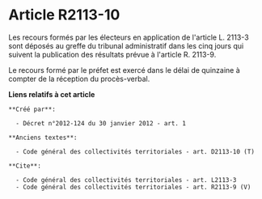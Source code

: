 # Article R2113-10

Les recours formés par les électeurs en application de l'article L. 2113-3 sont déposés au greffe du tribunal administratif
dans les cinq jours qui suivent la publication des résultats prévue à l'article R. 2113-9. 

Le recours formé par le préfet est exercé dans le délai de quinzaine à compter de la réception du procès-verbal.

**Liens relatifs à cet article**

	**Créé par**:

	  - Décret n°2012-124 du 30 janvier 2012 - art. 1

	**Anciens textes**:

	  - Code général des collectivités territoriales - art. D2113-10 (T)

	**Cite**:

	  - Code général des collectivités territoriales - art. L2113-3
	  - Code général des collectivités territoriales - art. R2113-9 (V)
